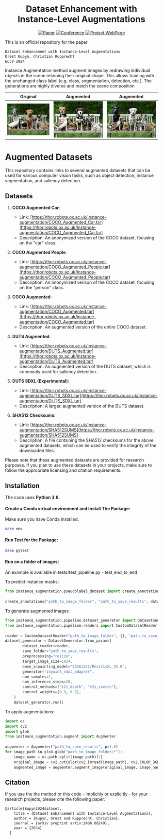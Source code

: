 <div align="center">

# Dataset Enhancement with Instance-Level Augmentations

[![Paper](https://img.shields.io/badge/arXiv-2406.08249-brightgreen)](https://arxiv.org/abs/2406.08249)
[![Conference](https://img.shields.io/badge/ECCV-2024-blue)](https://eccv2024.ecva.net/)
[![Project WebPage](https://img.shields.io/badge/Project-webpage-%23fc4d5d)](https://www.robots.ox.ac.uk/~vgg/research/instance-augmentation/)

</div>

This is an official repository for the paper
```
Dataset Enhancement with Instance-Level Augmentations
Orest Kupyn, Christian Rupprecht
ECCV 2024
```

Instance Augmentation method augment images by redrawing individual objects in the scene retaining their original shape. This allows training with the unchanged class label (e.g. class, segmentation, detection, etc.). The generations are highly diverse and match the scene composition

Original             |  Augmented             |  Augmented
:-------------------------:|:-------------------------:|:-------------------------:
![](images/mp.jpeg)  |  ![](images/mp_1.png)  |  ![](images/mp_2.png)


# Augmented Datasets

This repository contains links to several augmented datasets that can be used for various computer vision tasks, such as object detection, instance segmentation, and saliency detection.

## Datasets

1. **COCO Augmented Car**:
   - Link: [https://thor.robots.ox.ac.uk/instance-augmentation/COCO_Augmented_Car.tar](https://thor.robots.ox.ac.uk/instance-augmentation/COCO_Augmented_Car.tar)
   - Description: An anonymized version of the COCO dataset, focusing on the "car" class.

2. **COCO Augmented People**:
   - Link: [https://thor.robots.ox.ac.uk/instance-augmentation/COCO_Augmented_People.tar](https://thor.robots.ox.ac.uk/instance-augmentation/COCO_Augmented_People.tar)
   - Description: An anonymized verison of the COCO dataset, focusing on the "person" class.

3. **COCO Augmented**:
   - Link: [https://thor.robots.ox.ac.uk/instance-augmentation/COCO_Augmented.tar](https://thor.robots.ox.ac.uk/instance-augmentation/COCO_Augmented.tar)
   - Description: An augmented version of the entire COCO dataset.

4. **DUTS Augmented**:
   - Link: [https://thor.robots.ox.ac.uk/instance-augmentation/DUTS_Augmented.tar](https://thor.robots.ox.ac.uk/instance-augmentation/DUTS_Augmented.tar)
   - Description: An augmented version of the DUTS dataset, which is commonly used for saliency detection.

5. **DUTS SDXL (Experimental)**:
   - Link: [https://thor.robots.ox.ac.uk/instance-augmentation/DUTS_SDXL.tar](https://thor.robots.ox.ac.uk/instance-augmentation/DUTS_SDXL.tar)
   - Description: A larger, augmented version of the DUTS dataset.

6. **SHA512 Checksums**:
   - Link: [https://thor.robots.ox.ac.uk/instance-augmentation/SHA512SUMS](https://thor.robots.ox.ac.uk/instance-augmentation/SHA512SUMS)
   - Description: A file containing the SHA512 checksums for the above augmented datasets, which can be used to verify the integrity of the downloaded files.

Please note that these augmented datasets are provided for research purposes. If you plan to use these datasets in your projects, make sure to follow the appropriate licensing and citation requirements.

## Installation

The code uses **Python 3.8**.

#### Create a Conda virtual environment and Install The Package:

Make sure you have Conda installed.

```bash
make env
```

#### Run Test for the Package:

```bash
make pytest
```

#### Run on a folder of images:

An example is available in tests/test_pipeline.py - test_end_to_end

To predict instance masks:
```python
from instance_augmentation.pseudolabel_dataset import create_annotations

create_annotations("path_to_image_folder", "path_to_save_results", dataset_type="custom", class_names=["dog", "cat", "any_other_classes"])
```

To generate augmented images:
```python
from instance_augmentation.pipeline.dataset_generator import DatasetGenerator
from instance_augmentation.pipeline.readers import CustomDatasetReader

reader = CustomDatasetReader("path_to_image_folder", {}, "path_to_save_results/annotations.json")
dataset_generator = DatasetGenerator.from_params(
        dataset_reader=reader,
        save_folder="path_to_save_results",
        preprocessing="resize",
        target_image_size=1024,
        base_inpainting_model="SG161222/RealVisXL_V3.0",
        generator="inpaint_sdxl_adapter",
        num_samples=1,
        num_inference_steps=20,
        control_methods=["t2i_depth", "t2i_sketch"],
        control_weights=[0.9, 0.5],
    )
    dataset_generator.run()
```

To apply augmentations:
```python
import os
import cv2
import glob
from instance_augmentation.augment import Augmenter

augmenter = Augmenter("path_to_save_results", p=1.0)
for image_path in glob.glob("path_to_image_folder/*"):
    image_name = os.path.split(image_path)[1]
    original_image = cv2.cvtColor(cv2.imread(image_path), cv2.COLOR_BGR2RGB)
    augmented_image = augmenter.augment_image(original_image, image_name)

```

## Citation

If you use the the method or this code - implicitly or explicitly - for your research projects, please cite the following paper:

```
@article{kupyn2024dataset,
    title = {Dataset Enhancement with Instance-Level Augmentations},
    author = {Kupyn, Orest and Rupprecht, Christian},
    journal = {arXiv preprint arXiv:2406.08249},
    year = {2024}
  }

```
